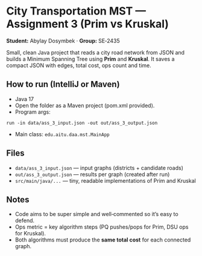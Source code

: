 # City Transportation MST — Assignment 3 (Prim vs Kruskal)

**Student:** Abylay Dosymbek · **Group:** SE‑2435

Small, clean Java project that reads a city road network from JSON and builds a Minimum Spanning Tree using **Prim** and **Kruskal**. It saves a compact JSON with edges, total cost, ops count and time.

## How to run (IntelliJ or Maven)
- Java 17
- Open the folder as a Maven project (pom.xml provided).
- Program args:
```
run -in data/ass_3_input.json -out out/ass_3_output.json
```
- Main class: `edu.aitu.daa.mst.MainApp`

## Files
- `data/ass_3_input.json` — input graphs (districts + candidate roads)
- `out/ass_3_output.json` — results per graph (created after run)
- `src/main/java/...` — tiny, readable implementations of Prim and Kruskal

## Notes
- Code aims to be super simple and well‑commented so it’s easy to defend.
- Ops metric = key algorithm steps (PQ pushes/pops for Prim, DSU ops for Kruskal).
- Both algorithms must produce the **same total cost** for each connected graph.
